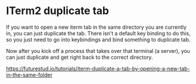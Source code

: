 # ITerm2 duplicate tab

If you want to open a new iterm tab in the same directory you are currently in,
you can just duplicate the tab.  There isn't a default key binding to do this,
so you just need to go into keybindings and bind something to duplicate tab.

Now after you kick off a process that takes over that terminal (a server), you can
just duplicate and get right back to the correct directory.

https://futurestud.io/tutorials/iterm-duplicate-a-tab-by-opening-a-new-tab-in-the-same-folder
